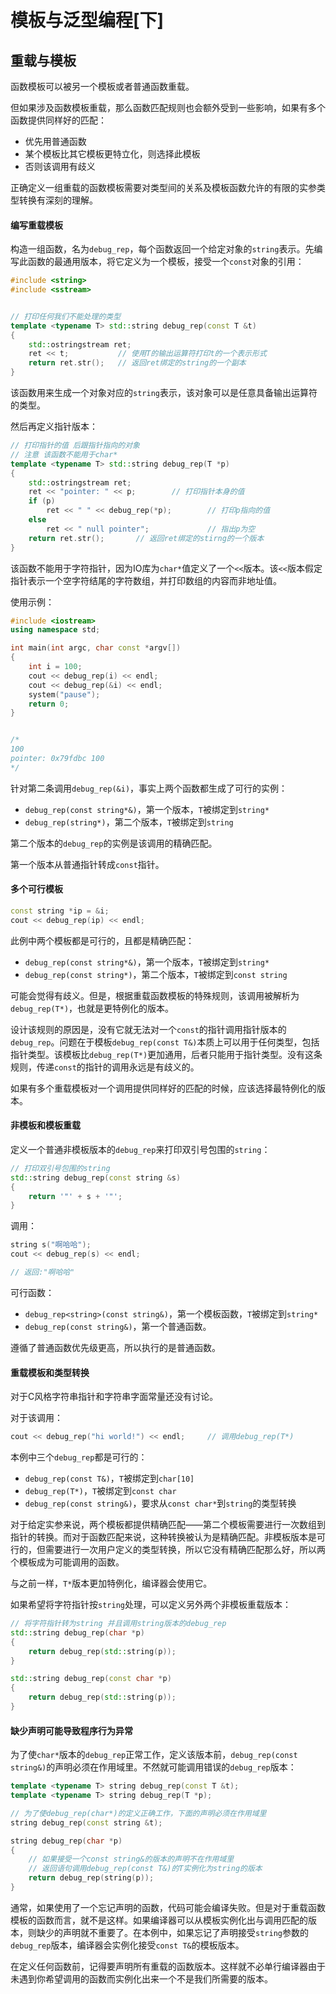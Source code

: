  

# 模板与泛型编程[下]

## 重载与模板

函数模板可以被另一个模板或者普通函数重载。

但如果涉及函数模板重载，那么函数匹配规则也会额外受到一些影响，如果有多个函数提供同样好的匹配：

- 优先用普通函数
- 某个模板比其它模板更特立化，则选择此模板
- 否则该调用有歧义

正确定义一组重载的函数模板需要对类型间的关系及模板函数允许的有限的实参类型转换有深刻的理解。

#### 编写重载模板

构造一组函数，名为`debug_rep`，每个函数返回一个给定对象的`string`表示。先编写此函数的最通用版本，将它定义为一个模板，接受一个`const`对象的引用：

```cpp
#include <string>
#include <sstream>


// 打印任何我们不能处理的类型
template <typename T> std::string debug_rep(const T &t)
{
	std::ostringstream ret;
	ret << t;			// 使用T的输出运算符打印t的一个表示形式
	return ret.str();	// 返回ret绑定的string的一个副本
}
```

该函数用来生成一个对象对应的`string`表示，该对象可以是任意具备输出运算符的类型。

然后再定义指针版本：

```cpp
// 打印指针的值 后跟指针指向的对象
// 注意 该函数不能用于char*
template <typename T> std::string debug_rep(T *p)
{
	std::ostringstream ret;
	ret << "pointer: " << p;		// 打印指针本身的值
	if (p)
		ret << " " << debug_rep(*p);		// 打印p指向的值
	else
		ret << " null pointer";				// 指出p为空
	return ret.str();		// 返回ret绑定的stirng的一个版本
}
```

该函数不能用于字符指针，因为IO库为`char*`值定义了一个`<<`版本。该`<<`版本假定指针表示一个空字符结尾的字符数组，并打印数组的内容而非地址值。

使用示例：

```cpp
#include <iostream>
using namespace std;

int main(int argc, char const *argv[])
{
	int i = 100;
	cout << debug_rep(i) << endl;
	cout << debug_rep(&i) << endl;
	system("pause");
	return 0;
}


/*
100
pointer: 0x79fdbc 100
*/
```

针对第二条调用`debug_rep(&i)`，事实上两个函数都生成了可行的实例：

- `debug_rep(const string*&)`，第一个版本，`T`被绑定到`string*`
- `debug_rep(string*)`，第二个版本，`T`被绑定到`string`

第二个版本的`debug_rep`的实例是该调用的精确匹配。

第一个版本从普通指针转成`const`指针。

#### 多个可行模板

```cpp
const string *ip = &i;
cout << debug_rep(ip) << endl;
```

此例中两个模板都是可行的，且都是精确匹配：

- `debug_rep(const string*&)`，第一个版本，`T`被绑定到`string*`
- `debug_rep(const string*)`，第二个版本，`T`被绑定到`const string`

可能会觉得有歧义。但是，根据重载函数模板的特殊规则，该调用被解析为`debug_rep(T*)`，也就是更特例化的版本。

设计该规则的原因是，没有它就无法对一个`const`的指针调用指针版本的`debug_rep`。问题在于模板`debug_rep(const T&)`本质上可以用于任何类型，包括指针类型。该模板比`debug_rep(T*)`更加通用，后者只能用于指针类型。没有这条规则，传递`const`的指针的调用永远是有歧义的。

如果有多个重载模板对一个调用提供同样好的匹配的时候，应该选择最特例化的版本。

#### 非模板和模板重载

定义一个普通非模板版本的`debug_rep`来打印双引号包围的`string`：

```cpp
// 打印双引号包围的string
std::string debug_rep(const string &s)
{
	return '"' + s + '"';
}
```

调用：

```cpp
string s("啊哈哈");
cout << debug_rep(s) << endl;

// 返回:"啊哈哈"
```

可行函数：

- `debug_rep<string>(const string&)`，第一个模板函数，`T`被绑定到`string*`
- `debug_rep(const string&)`，第一个普通函数。

遵循了普通函数优先级更高，所以执行的是普通函数。

#### 重载模板和类型转换

对于C风格字符串指针和字符串字面常量还没有讨论。

对于该调用：

```cpp
cout << debug_rep("hi world!") << endl;		// 调用debug_rep(T*)
```

本例中三个`debug_rep`都是可行的：

- `debug_rep(const T&)`，`T`被绑定到`char[10]`
- `debug_rep(T*)`，`T`被绑定到`const char`
- `debug_rep(const string&)`，要求从`const char*`到`string`的类型转换

对于给定实参来说，两个模板都提供精确匹配——第二个模板需要进行一次数组到指针的转换。而对于函数匹配来说，这种转换被认为是精确匹配。非模板版本是可行的，但需要进行一次用户定义的类型转换，所以它没有精确匹配那么好，所以两个模板成为可能调用的函数。

与之前一样，`T*`版本更加特例化，编译器会使用它。

如果希望将字符指针按`string`处理，可以定义另外两个非模板重载版本：

```cpp
// 将字符指针转为string 并且调用string版本的debug_rep
std::string debug_rep(char *p)
{
	return debug_rep(std::string(p));
}

std::string debug_rep(const char *p)
{
	return debug_rep(std::string(p));
}
```

#### 缺少声明可能导致程序行为异常

为了使`char*`版本的`debug_rep`正常工作，定义该版本前，`debug_rep(const string&)`的声明必须在作用域里。不然就可能调用错误的`debug_rep`版本：

```cpp
template <typename T> string debug_rep(const T &t);
template <typename T> string debug_rep(T *p);

// 为了使debug_rep(char*)的定义正确工作，下面的声明必须在作用域里
string debug_rep(const string &t);

string debug_rep(char *p)
{
    // 如果接受一个const string&的版本的声明不在作用域里
    // 返回语句调用debug_rep(const T&)的T实例化为string的版本
    return debug_rep(string(p));
}
```

通常，如果使用了一个忘记声明的函数，代码可能会编译失败。但是对于重载函数模板的函数而言，就不是这样。如果编译器可以从模板实例化出与调用匹配的版本，则缺少的声明就不重要了。在本例中，如果忘记了声明接受`string`参数的`debug_rep`版本，编译器会实例化接受`const T&`的模板版本。

在定义任何函数前，记得要声明所有重载的函数版本。这样就不必单行编译器由于未遇到你希望调用的函数而实例化出来一个不是我们所需要的版本。

